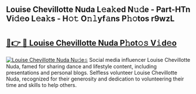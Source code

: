## Louise Chevillotte Nuda L𝚎a𝚔ed N𝚞𝚍e - Part-HTn Vi𝚍𝚎o L𝚎a𝚔s - H𝚘𝚝 O𝚗𝚕yf𝚊ns P𝚑𝚘tos r9wzL

# <h2><a href="http://kf1dfu.oniu.top/?m=Louise+Chevillotte+Nuda">🔗👉 🔴 Louise Chevillotte Nuda P𝚑ot𝚘𝚜 V𝚒d𝚎o</a></h2>

[![Louise Chevillotte Nuda Nu𝚍e𝚜](https://i.imgur.com/0qMVB7G.gif)](http://kf1dfu.oniu.top/?m=Louise+Chevillotte+Nuda)
Social media influencer Louise Chevillotte Nuda, famed for sharing dance and lifestyle content, including presentations and personal blogs. Selfless volunteer Louise Chevillotte Nuda, recognized for their generosity and dedication to volunteering their time and skills to help others.  
